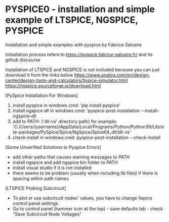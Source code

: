 # PYSPICE0 - installation and simple example of LTSPICE, NGSPICE, PYSPICE

Installation and simple examples with pyspice by Fabrice Salvaire

Installation process refers to https://pyspice.fabrice-salvaire.fr/ and its github discourse

Installation of LTSPICE and NGSPICE is not included because you can just download it from the links below
https://www.analog.com/en/design-center/design-tools-and-calculators/ltspice-simulator.html
https://ngspice.sourceforge.io/download.html

[PySpice Installation For Windows]
1. install pyspice in windows cmd: 'pip install pyspice'
2. install ngspice dll in windows cmd: 'pyspice-post-installation --install-ngspice-dll
3. add to PATH: {'dll-vs' directory path} for example: 'C:/Users/{username}/AppData/Local/Programs/Python/Python39/Lib/site-packages/PySpice/Spice/NgSpice/Spice64_dll/dll-vs'
4. check install in windows cmd: pyspice-post-installation --check-install


[Some Unverified Solutions to Pyspice Errors]
* add other paths that causes warning messages to PATH
* install ngspice and add ngspice bin folder to PATH
* install visual studio if it is not installed
* there seems to be problem (usually when including lib files) if there is spacing within path names

[LTSPICE Probing Subcircuit]
* To plot or use subcircuit nodes' values, you have to change ltspice control panel settings
* Go to control panel (hammer icon at the top) - save defaults tab - check "Save Subcircuit Node Voltages"

